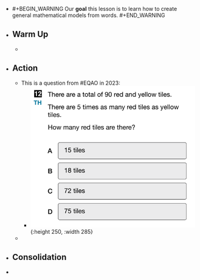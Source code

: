 - #+BEGIN_WARNING
  Our **goal** this lesson is to learn how to create general mathematical models from words.
  #+END_WARNING
- ## Warm Up
	-
- ## Action
	- This is a question from #EQAO in 2023:
		- ![image.png](../assets/image_1748393501044_0.png){:height 250, :width 285}
	-
- ## Consolidation
-